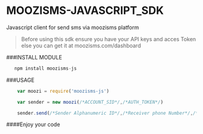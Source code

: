 # MOOZISMS-JAVASCRIPT_SDK
Javascript client for send sms via moozisms platform

>Before using this sdk ensure you have your API keys and acces Token else you can get it at moozisms.com/dashboard

###INSTALL MODULE
```javascript
   npm install moozisms-js
```

###USAGE
```javascript
    var moozi = require('moozisms-js')

    var sender = new moozi(/*ACCOUNT_SID*/,/*AUTH_TOKEN*/)

    sender.send(/*Sender Alphanumeric ID*/,/*Receiver phone Number*/,/*Message Body*/);
```

####Enjoy your code